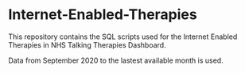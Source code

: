 # Internet-Enabled-Therapies
This repository contains the SQL scripts used for the Internet Enabled Therapies in NHS Talking Therapies Dashboard.

Data from September 2020 to the lastest available month is used.
